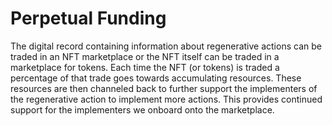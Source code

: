 # Perpetual Funding

The digital record containing information about regenerative actions can be traded in an NFT marketplace or the NFT itself can be traded in a marketplace for tokens. Each time the NFT (or tokens) is traded a percentage of that trade goes towards accumulating resources. These resources are then channeled back to further support the implementers of the regenerative action to implement more actions. This provides continued support for the implementers we onboard onto the marketplace.
